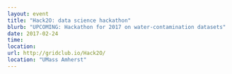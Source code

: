 ```yaml
---
layout: event
title: "Hack2O: data science hackathon"
blurb: "UPCOMING: Hackathon for 2017 on water-contamination datasets"
date: 2017-02-24
time:
location:
url: http://gridclub.io/Hack2O/
location: "UMass Amherst"
---
```

